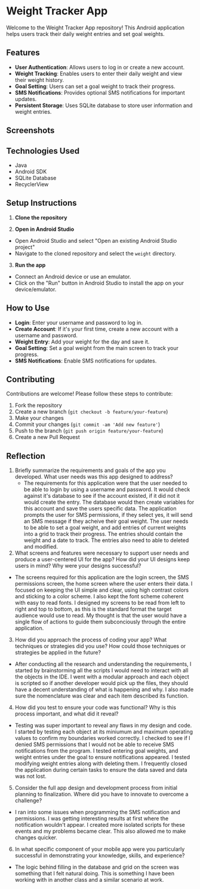 # Weight Tracker App

Welcome to the Weight Tracker App repository! This Android application helps users track their daily weight entries and set goal weights.

## Features

- **User Authentication**: Allows users to log in or create a new account.
- **Weight Tracking**: Enables users to enter their daily weight and view their weight history.
- **Goal Setting**: Users can set a goal weight to track their progress.
- **SMS Notifications**: Provides optional SMS notifications for important updates.
- **Persistent Storage**: Uses SQLite database to store user information and weight entries.

## Screenshots

## Technologies Used

- Java
- Android SDK
- SQLite Database
- RecyclerView

## Setup Instructions

1. **Clone the repository**

2. **Open in Android Studio**
- Open Android Studio and select "Open an existing Android Studio project"
- Navigate to the cloned repository and select the `weight` directory.

3. **Run the app**
- Connect an Android device or use an emulator.
- Click on the "Run" button in Android Studio to install the app on your device/emulator.

## How to Use

- **Login**: Enter your username and password to log in.
- **Create Account**: If it's your first time, create a new account with a username and password.
- **Weight Entry**: Add your weight for the day and save it.
- **Goal Setting**: Set a goal weight from the main screen to track your progress.
- **SMS Notifications**: Enable SMS notifications for updates.

## Contributing

Contributions are welcome! Please follow these steps to contribute:

1. Fork the repository
2. Create a new branch (`git checkout -b feature/your-feature`)
3. Make your changes
4. Commit your changes (`git commit -am 'Add new feature'`)
5. Push to the branch (`git push origin feature/your-feature`)
6. Create a new Pull Request

## Reflection

1. Briefly summarize the requirements and goals of the app you developed. What user needs was this app designed to address?
   - The requirements for this application were that the user needed to be able to login by using a username and password. It would check against it's database to see if the account existed, if it did not it would create the entry. The database would then create variables for this account and save the users specific data. The application prompts the user for SMS permissions, if they select yes, it will send an SMS message if they acheive their goal weight. The user needs to be able to set a goal weight, and add entries of current weights into a grid to track their progress. The entries should contain the weight and a date to track. The entries also need to able to deleted and modified. 
2. What screens and features were necessary to support user needs and produce a user-centered UI for the app? How did your UI designs keep users in mind? Why were your designs successful?
  - The screens required for this application are the login screen, the SMS permissions screen, the home screen where the user enters their data. I focused on keeping the UI simple and clear, using high contrast colors and sticking to a color scheme. I also kept the font scheme coherent with easy to read fonts. I designed my screens to be read from left to right and top to bottom, as this is the standard format the target audience would use to read. My thought is that the user would have a single flow of actions to guide them subconciously through the entire application.
3. How did you approach the process of coding your app? What techniques or strategies did you use? How could those techniques or strategies be applied in the future?
  - After conducting all the research and understanding the requirements, I started by brainstorming all the scripts I would need to interact with all the objects in the IDE. I went with a modular approach and each object is scripted so if another developer would pick up the files, they should have a decent understanding of what is happening and why. I also made sure the nomenclature was clear and each item described its function.
4. How did you test to ensure your code was functional? Why is this process important, and what did it reveal?
- Testing was super important to reveal any flaws in my design and code. I started by testing each object at its miniumum and maximum operating values to confirm my boundaries worked correctly. I checked to see if I denied SMS permissions that I would not be able to receive SMS notifications from the program. I tested entering goal weights, and weight entries under the goal to ensure notifications appeared. I tested modifying weight entries along with deleting them. I frequently closed the application during certain tasks to ensure the data saved and data was not lost.
5. Consider the full app design and development process from initial planning to finalization. Where did you have to innovate to overcome a challenge?
 - I ran into some issues when programming the SMS notification and permissions. I was getting interesting results at first where the notification wouldn't appear. I created more isolated scripts for these events and my problems became clear. This also allowed me to make changes quicker. 
6. In what specific component of your mobile app were you particularly successful in demonstrating your knowledge, skills, and experience?
 - The logic behind filling in the database and grid on the screen was something that I felt natural doing. This is something I have been working with in another class and a similar scenario at work. 

